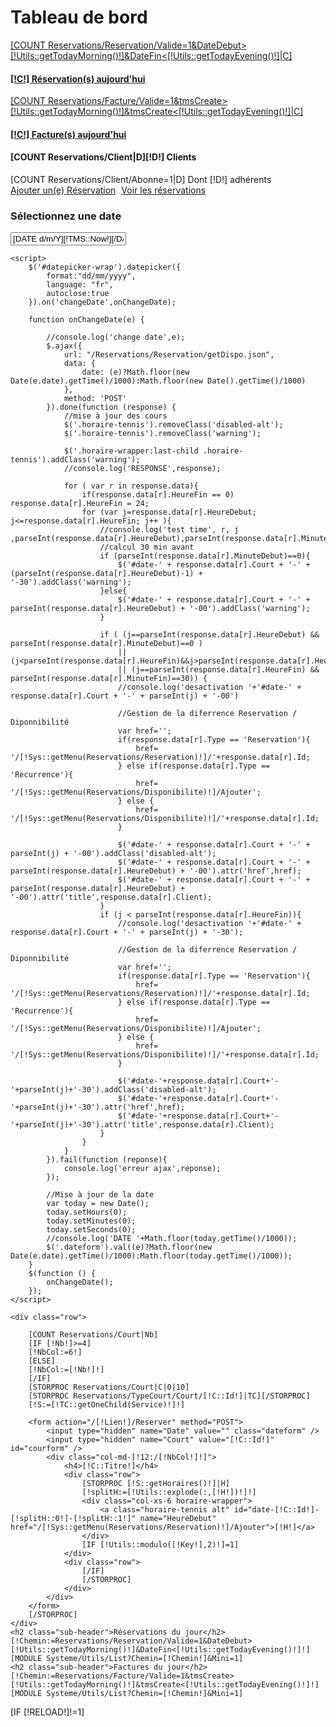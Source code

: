 <div id="reload">
    <h1 class="page-header">Tableau de bord</h1>
          <div class="row placeholders">
            <div class="col-xs-6 col-sm-3 placeholder">
                <a class="btn [IF [!CP!]>0]btn-danger[ELSE]btn-success[/IF] btn-block" href="/[!Sys::getMenu(Reservations/Reservation)!]">
                    <span class="glyphicon glyphicon-globe" aria-hidden="true"></span>
                    [COUNT Reservations/Reservation/Valide=1&DateDebut>[!Utils::getTodayMorning()!]&DateFin<[!Utils::getTodayEvening()!]|C]
                    <h4>[!C!] Réservation(s) aujourd'hui</h4>
                </a>
            </div>
            <div class="col-xs-6 col-sm-3 placeholder">
                <a class="btn btn-block [IF [!OP!]>0]btn-danger[ELSE]btn-info[/IF]" href="/[!Sys::getMenu(Reservations/Facture)!]">
                    <span class="glyphicon glyphicon-hdd" aria-hidden="true"></span>
                    [COUNT Reservations/Facture/Valide=1&tmsCreate>[!Utils::getTodayMorning()!]&tmsCreate<[!Utils::getTodayEvening()!]|C]
                    <h4>[!C!] Facture(s) aujourd'hui</h4>
                </a>
            </div>
            <div class="col-xs-6 col-sm-3 placeholder">
                <div class="btn btn-warning btn-block">
                    <span class="glyphicon glyphicon-link" aria-hidden="true"></span>
                    <h4>[COUNT Reservations/Client|D][!D!] Clients</h4>
                    [COUNT Reservations/Client/Abonne=1|D]
                    <span class="text-muted">Dont [!D!] adhérents</span>
                </div>
            </div>
              <!--
            <div class="col-xs-6 col-sm-3 placeholder">
                <div class="btn btn-danger btn-block">
                    <span class="glyphicon glyphicon-download-alt" aria-hidden="true"></span>
                    <h4>[COUNT Parc/Client/[!ParcClient::Id!]/Host/*/Ftpuser|D][!D!] Compte(s) FTP</h4>
                    <span class="text-muted">Something else</span>
                </div>
            </div>
        -->
          </div>
    <a href="/[!Sys::getMenu(Reservations/Reservation)!]/Ajouter" data-title="Ajouter une réservation" class="btn btn-danger pull-right btn-lg"><span class="glyphicon glyphicon-plus" aria-hidden="true" ></span> Ajouter un(e) Réservation</a>
    <a href="/[!Sys::getMenu(Reservations/Reservation)!]/ResaJournee" data-title="Imprimer les réservations" class="btn btn-info pull-right btn-lg" style="margin:auto 5px;"><span class="glyphicon glyphicon-print" aria-hidden="true"  target="_blank"></span> Voir les réservations</a>
    <div class="row">
        <div class="col-md-12">
            <h3>Sélectionnez une date</h3>
            <div id="datepicker-wrap" class="input-group date">
                <input type="text" class="form-control" id="datepicker" value="[DATE d/m/Y][!TMS::Now!][/DATE]"><span class="input-group-addon"><i class="glyphicon glyphicon-th"></i></span>
            </div>
        </div>
    </div>

    <script>
        $('#datepicker-wrap').datepicker({
            format:"dd/mm/yyyy",
            language: "fr",
            autoclose:true
        }).on('changeDate',onChangeDate);

        function onChangeDate(e) {

            //console.log('change date',e);
            $.ajax({
                url: "/Reservations/Reservation/getDispo.json",
                data: {
                    date: (e)?Math.floor(new Date(e.date).getTime()/1000):Math.floor(new Date().getTime()/1000)
                },
                method: 'POST'
            }).done(function (response) {
                //mise à jour des cours
                $('.horaire-tennis').removeClass('disabled-alt');
                $('.horaire-tennis').removeClass('warning');

                $('.horaire-wrapper:last-child .horaire-tennis').addClass('warning');
                //console.log('RESPONSE',response);

                for ( var r in response.data){
                    if(response.data[r].HeureFin == 0) response.data[r].HeureFin = 24;
                    for (var j=response.data[r].HeureDebut; j<=response.data[r].HeureFin; j++ ){
                        //console.log('test time', r, j ,parseInt(response.data[r].HeureDebut),parseInt(response.data[r].MinuteDebut),'FIN',parseInt(response.data[r].HeureFin),parseInt(response.data[r].MinuteFin));
                        //calcul 30 min avant
                        if (parseInt(response.data[r].MinuteDebut)==0){
                            $('#date-' + response.data[r].Court + '-' + (parseInt(response.data[r].HeureDebut)-1) + '-30').addClass('warning');
                        }else{
                            $('#date-' + response.data[r].Court + '-' + parseInt(response.data[r].HeureDebut) + '-00').addClass('warning');
                        }

                        if ( (j==parseInt(response.data[r].HeureDebut) && parseInt(response.data[r].MinuteDebut)==0 )
                            || (j<parseInt(response.data[r].HeureFin)&&j>parseInt(response.data[r].HeureDebut))
                            || (j==parseInt(response.data[r].HeureFin) && parseInt(response.data[r].MinuteFin)==30)) {
                            //console.log('desactivation '+'#date-' + response.data[r].Court + '-' + parseInt(j) + '-00')

                            //Gestion de la diferrence Reservation / Diponnibilité
                            var href='';
                            if(response.data[r].Type == 'Reservation'){
                                href= '/[!Sys::getMenu(Reservations/Reservation)!]/'+response.data[r].Id;
                            } else if(response.data[r].Type == 'Recurrence'){
                                href= '/[!Sys::getMenu(Reservations/Disponibilite)!]/Ajouter';
                            } else {
                                href= '/[!Sys::getMenu(Reservations/Disponibilite)!]/'+response.data[r].Id;
                            }

                            $('#date-' + response.data[r].Court + '-' + parseInt(j) + '-00').addClass('disabled-alt');
                            $('#date-' + response.data[r].Court + '-' + parseInt(response.data[r].HeureDebut) + '-00').attr('href',href);
                            $('#date-' + response.data[r].Court + '-' + parseInt(response.data[r].HeureDebut) + '-00').attr('title',response.data[r].Client);
                        }
                        if (j < parseInt(response.data[r].HeureFin)){
                            //console.log('desactivation '+'#date-' + response.data[r].Court + '-' + parseInt(j) + '-30');

                            //Gestion de la diferrence Reservation / Diponnibilité
                            var href='';
                            if(response.data[r].Type == 'Reservation'){
                                href= '/[!Sys::getMenu(Reservations/Reservation)!]/'+response.data[r].Id;
                            } else if(response.data[r].Type == 'Recurrence'){
                                href= '/[!Sys::getMenu(Reservations/Disponibilite)!]/Ajouter';
                            } else {
                                href= '/[!Sys::getMenu(Reservations/Disponibilite)!]/'+response.data[r].Id;
                            }

                            $('#date-'+response.data[r].Court+'-'+parseInt(j)+'-30').addClass('disabled-alt');
                            $('#date-'+response.data[r].Court+'-'+parseInt(j)+'-30').attr('href',href);
                            $('#date-'+response.data[r].Court+'-'+parseInt(j)+'-30').attr('title',response.data[r].Client);
                        }
                    }
                }
            }).fail(function (reponse){
                console.log('erreur ajax',reponse);
            });

            //Mise à jour de la date
            var today = new Date();
            today.setHours(0);
            today.setMinutes(0);
            today.setSeconds(0);
            //console.log('DATE '+Math.floor(today.getTime()/1000));
            $('.dateform').val((e)?Math.floor(new Date(e.date).getTime()/1000):Math.floor(today.getTime()/1000));
        }
        $(function () {
            onChangeDate();
        });
    </script>

    <div class="row">

        [COUNT Reservations/Court|Nb]
        [IF [!Nb!]>=4]
        [!NbCol:=6!]
        [ELSE]
        [!NbCol:=[!Nb!]!]
        [/IF]
        [STORPROC Reservations/Court|C|0|10]
        [STORPROC Reservations/TypeCourt/Court/[!C::Id!]|TC][/STORPROC]
        [!S:=[!TC::getOneChild(Service)!]!]

        <form action="/[!Lien!]/Reserver" method="POST">
            <input type="hidden" name="Date" value="" class="dateform" />
            <input type="hidden" name="Court" value="[!C::Id!]" id="courform" />
            <div class="col-md-[!12:/[!NbCol!]!]">
                <h4>[!C::Titre!]</h4>
                <div class="row">
                    [STORPROC [!S::getHoraires()!]|H]
                    [!splitH:=[!Utils::explode(:,[!H!])!]!]
                    <div class="col-xs-6 horaire-wrapper">
                        <a class="horaire-tennis alt" id="date-[!C::Id!]-[!splitH::0!]-[!splitH::1!]" name="HeureDebut" href="/[!Sys::getMenu(Reservations/Reservation)!]/Ajouter">[!H!]</a>
                    </div>
                    [IF [!Utils::modulo([!Key!],2)!]=1]
                </div>
                <div class="row">
                    [/IF]
                    [/STORPROC]
                </div>
            </div>
        </form>
        [/STORPROC]
    </div>
    <h2 class="sub-header">Réservations du jour</h2>
    [!Chemin:=Reservations/Reservation/Valide=1&DateDebut>[!Utils::getTodayMorning()!]&DateFin<[!Utils::getTodayEvening()!]!]
    [MODULE Systeme/Utils/List?Chemin=[!Chemin!]&Mini=1]
    <h2 class="sub-header">Factures du jour</h2>
    [!Chemin:=Reservations/Facture/Valide=1&tmsCreate>[!Utils::getTodayMorning()!]&tmsCreate<[!Utils::getTodayEvening()!]!]
    [MODULE Systeme/Utils/List?Chemin=[!Chemin!]&Mini=1]
</div>
[IF [!RELOAD!]!=1]
    <script>

    //auto reload
    //var timeout = setInterval(reloadPage, 20000);
    function reloadPage () {
        //window.location.href = '/[!Query!]';
        $.ajax({
            url: '/Systeme/User/DashBoard.htm?RELOAD=1',
            context: $( '#reload' )
        }).done(function(data) {
            $( '#reload').html(data);
            $( this ).addClass( 'active' );
        });
    }
    </script>
[/IF]